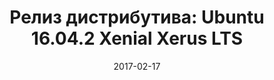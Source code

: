 ---
layout: post
title:  "Релиз дистрибутива: Ubuntu 16.04.2 Xenial Xerus LTS"
date: 2017-02-17   
---